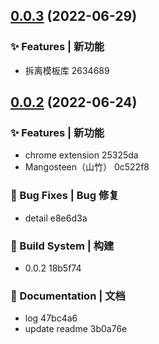 ## [0.0.3](/compare/v0.0.2...v0.0.3) (2022-06-29)


### ✨ Features | 新功能

* 拆离模板库 2634689



## [0.0.2](/compare/0c522f8...v0.0.2) (2022-06-24)


### ✨ Features | 新功能

* chrome extension 25325da
* Mangosteen（山竹） 0c522f8


### 🐛 Bug Fixes | Bug 修复

* detail e8e6d3a


### 👷‍ Build System | 构建

* 0.0.2 18b5f74


### 📝 Documentation | 文档

* log 47bc4a6
* update readme 3b0a76e




